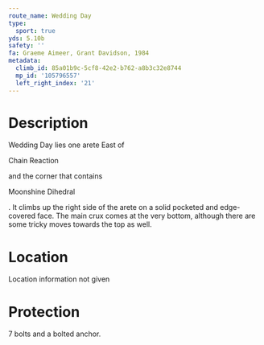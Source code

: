 ```yaml
---
route_name: Wedding Day
type:
  sport: true
yds: 5.10b
safety: ''
fa: Graeme Aimeer, Grant Davidson, 1984
metadata:
  climb_id: 85a01b9c-5cf8-42e2-b762-a8b3c32e8744
  mp_id: '105796557'
  left_right_index: '21'
---
```

# Description
Wedding Day lies one arete East of

Chain Reaction

and the corner that contains

Moonshine Dihedral

.  It climbs up the right side of the arete on a solid pocketed and edge-covered face.  The main crux comes at the very bottom, although there are some tricky moves towards the top as well.

# Location
Location information not given

# Protection
7 bolts and a bolted anchor.
